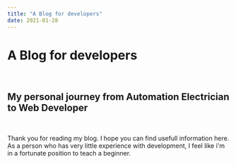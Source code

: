 ```yaml
---
title: "A Blog for developers"
date: 2021-01-28
---
```



<h1>A Blog for developers</h1>
<br>
<h2>My personal journey from Automation Electrician to Web Developer</h2>
<br>
<p>Thank you for reading my blog. I hope you can find usefull information here. <br>
   As a person who has very little experience with development, I feel like i'm <br>
   in a fortunate position to teach a beginner. </p>
